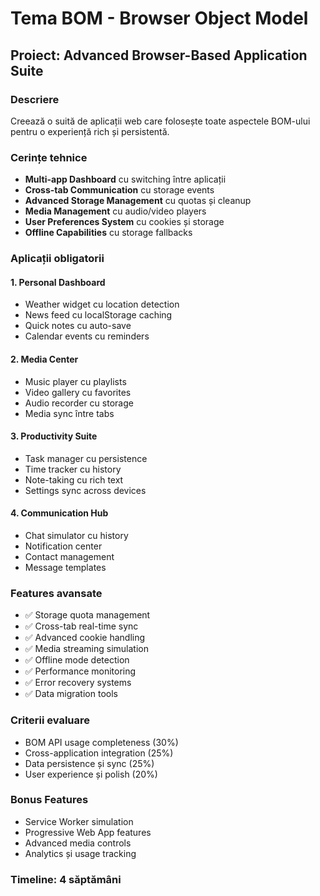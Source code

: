 # Tema BOM - Browser Object Model

## Proiect: Advanced Browser-Based Application Suite

### Descriere

Creează o suită de aplicații web care folosește toate aspectele BOM-ului pentru o experiență rich și persistentă.

### Cerințe tehnice

- **Multi-app Dashboard** cu switching între aplicații
- **Cross-tab Communication** cu storage events
- **Advanced Storage Management** cu quotas și cleanup
- **Media Management** cu audio/video players
- **User Preferences System** cu cookies și storage
- **Offline Capabilities** cu storage fallbacks

### Aplicații obligatorii

#### 1. Personal Dashboard

- Weather widget cu location detection
- News feed cu localStorage caching
- Quick notes cu auto-save
- Calendar events cu reminders

#### 2. Media Center

- Music player cu playlists
- Video gallery cu favorites
- Audio recorder cu storage
- Media sync între tabs

#### 3. Productivity Suite

- Task manager cu persistence
- Time tracker cu history
- Note-taking cu rich text
- Settings sync across devices

#### 4. Communication Hub

- Chat simulator cu history
- Notification center
- Contact management
- Message templates

### Features avansate

- ✅ Storage quota management
- ✅ Cross-tab real-time sync
- ✅ Advanced cookie handling
- ✅ Media streaming simulation
- ✅ Offline mode detection
- ✅ Performance monitoring
- ✅ Error recovery systems
- ✅ Data migration tools

### Criterii evaluare

- BOM API usage completeness (30%)
- Cross-application integration (25%)
- Data persistence și sync (25%)
- User experience și polish (20%)

### Bonus Features

- Service Worker simulation
- Progressive Web App features
- Advanced media controls
- Analytics și usage tracking

### Timeline: 4 săptămâni
